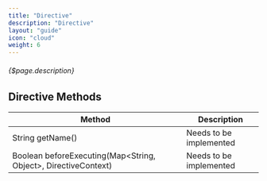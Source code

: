 ```yaml
---
title: "Directive"
description: "Directive"
layout: "guide"
icon: "cloud"
weight: 6
---
```


###### {$page.description}

<article id="1">

## Directive Methods

| Method | Description |
| ------ | ----------- |
| String getName() | Needs to be implemented |
| Boolean beforeExecuting(Map&lt;String, Object&gt;, DirectiveContext) | Needs to be implemented |

</article>
